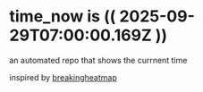 # time_now is (( 2025-09-29T07:00:00.169Z ))

an automated repo that shows the currnent time

inspired by [breakingheatmap](https://github.com/breakingheatmap/breakingheatmap)